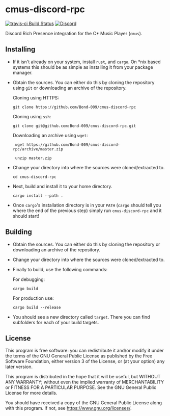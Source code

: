 # cmus-discord-rpc

[![travis-ci Build Status][travis-ci-badge]][travis-ci-page] [![Discord][discord-badge]][discord-invite]

Discord Rich Presence integration for the C* Music Player (`cmus`).

## Installing

- If it isn't already on your system, install `rust`, and `cargo`. On \*nix based systems this should be as simple as installing it from your package manager.

- Obtain the sources. You can either do this by cloning the repository using `git` or downloading an archive of the repository.    
      
  Cloning using HTTPS:      
      
      git clone https://github.com/Bond-009/cmus-discord-rpc 
      
  Cloning using `ssh`:

      git clone git@github.com:Bond-009/cmus-discord-rpc.git

  Downloading an archive using `wget`:

       wget https://github.com/Bond-009/cmus-discord-rpc/archive/master.zip

       unzip master.zip

- Change your directory into where the sources were cloned/extracted to.

      cd cmus-discord-rpc

- Next, build and install it to your home directory.
    
      cargo install --path .

- Once `cargo`'s installation directory is in your `PATH` (`cargo` should tell you where the end of the previous step) simply run `cmus-discord-rpc` and it should start!

## Building

- Obtain the sources. You can either do this by cloning the repository or downloading an archive of the repository.

- Change your directory into where the sources were cloned/extracted to.

- Finally to build, use the following commands:
  
  For debugging:
        
      cargo build

  For production use:
      
      cargo build --release

- You should see a new directory called `target`. There you can find subfolders for each of your build targets.

## License

This program is free software: you can redistribute it and/or modify
it under the terms of the GNU General Public License as published by
the Free Software Foundation, either version 3 of the License, or
(at your option) any later version.

This program is distributed in the hope that it will be useful,
but WITHOUT ANY WARRANTY; without even the implied warranty of
MERCHANTABILITY or FITNESS FOR A PARTICULAR PURPOSE.  See the
GNU General Public License for more details.

You should have received a copy of the GNU General Public License
along with this program.  If not, see https://www.gnu.org/licenses/.

[travis-ci-badge]: https://travis-ci.org/Bond-009/cmus-discord-rpc.svg?branch=master
[travis-ci-page]: https://travis-ci.org/Bond-009/cmus-discord-rpc
[discord-badge]: https://discordapp.com/api/guilds/261241776105455618/widget.png
[discord-invite]: https://discordapp.com/invite/thKXwJb
